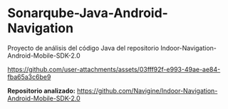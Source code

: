 # Sonarqube-Java-Android-Navigation
Proyecto de análisis del código Java del repositorio Indoor-Navigation-Android-Mobile-SDK-2.0

https://github.com/user-attachments/assets/03fff92f-e993-49ae-ae84-fba65a3c6be9

**Repositorio analizado:** https://github.com/Navigine/Indoor-Navigation-Android-Mobile-SDK-2.0 
